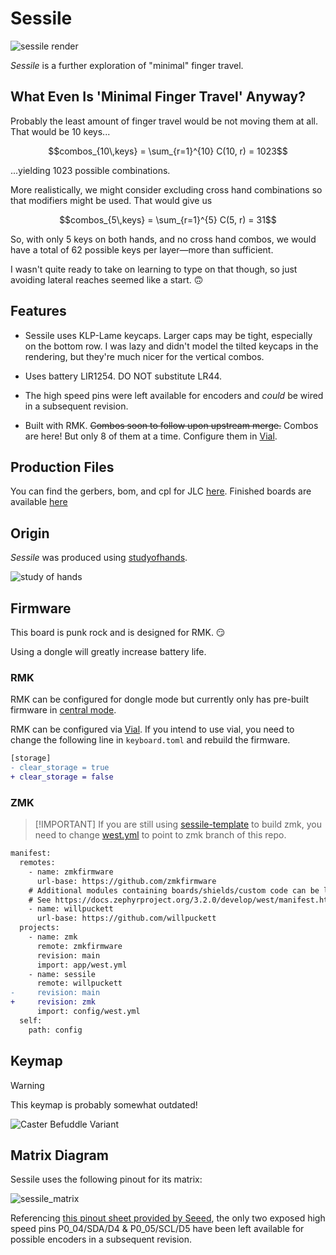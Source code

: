 # Sessile

![sessile render](.images/render.webp)

*Sessile* is a further exploration of "minimal" finger travel.

## What Even Is 'Minimal Finger Travel' Anyway?

Probably the least amount of finger travel would be not moving them at all. That would be 10 keys...

```math
combos_{10\,keys} = \sum_{r=1}^{10} C(10, r) = 1023
```

...yielding 1023 possible combinations. 

More realistically, we might consider excluding cross hand combinations so that modifiers might be used. That would give us 

```math
combos_{5\,keys} = \sum_{r=1}^{5} C(5, r) = 31
```

So, with only 5 keys on both hands, and no cross hand combos, we would have a total of 62 possible keys per layer—more than sufficient.

I wasn't quite ready to take on learning to type on that though, so just avoiding lateral reaches seemed like a start. 🙃


## Features

- Sessile uses KLP-Lame keycaps. Larger caps may be tight, especially on the bottom row. I was lazy and didn't model the tilted keycaps in the rendering, but they're much nicer for the vertical combos.

- Uses battery LIR1254. DO NOT substitute LR44. 

- The high speed pins were left available for encoders and *could* be wired in a subsequent revision.

- Built with RMK. ~~Combos soon to follow upon upstream merge.~~ Combos are here! But only 8 of them at a time. Configure them in [Vial](https://get.vial.today).

## Production Files

You can find the gerbers, bom, and cpl for JLC [here](board/output/pcbs/jlcpcb/production_files/). Finished boards are available [here](https://octule.com/listing/1842172090/sessile)


## Origin

*Sessile* was produced using [studyofhands](https://github.com/willpuckett/studyofhands). 

![study of hands](.images/sessile_study.svg)

## Firmware

This board is punk rock and is designed for RMK. 😏

Using a dongle will greatly increase battery life.

### RMK

RMK can be configured for dongle mode but currently only has pre-built firmware in [central mode](rmk/sessile.uf2).


RMK can be configured via [Vial](https://get.vial.today). If you intend to use vial, you need to change the following line in `keyboard.toml` and rebuild the firmware.

```diff
[storage]
- clear_storage = true
+ clear_storage = false
``` 

### ZMK

>  [!IMPORTANT]
>  If you are still using [sessile-template](https://github.com/willpuckett/sessile-template/) to build zmk, you need to change [west.yml](https://github.com/willpuckett/sessile-template/blob/main/config/west.yml) to point to zmk branch of this repo.

```diff
manifest:
  remotes:
    - name: zmkfirmware
      url-base: https://github.com/zmkfirmware
    # Additional modules containing boards/shields/custom code can be listed here as well
    # See https://docs.zephyrproject.org/3.2.0/develop/west/manifest.html#projects
    - name: willpuckett
      url-base: https://github.com/willpuckett
  projects:
    - name: zmk
      remote: zmkfirmware
      revision: main
      import: app/west.yml
    - name: sessile
      remote: willpuckett
-     revision: main
+     revision: zmk 
      import: config/west.yml
  self:
    path: config
```


## Keymap

> [!WARNING]
> This keymap is probably somewhat outdated!

![Caster Befuddle Variant](.images/keymap_caster.svg)


## Matrix Diagram

Sessile uses the following pinout for its matrix:

![sessile_matrix](.images/matrix.svg)

Referencing [this pinout sheet provided by Seeed](https://files.seeedstudio.com/wiki/XIAO-BLE/XIAO-nRF52840-pinout_sheet.xlsx), the only two exposed high speed pins P0_04/SDA/D4 & P0_05/SCL/D5 have been left available for possible encoders in a subsequent revision.